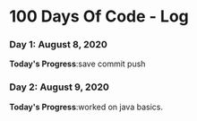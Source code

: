 # 100 Days Of Code - Log

### Day 1: August 8, 2020

**Today's Progress**:save commit push
### Day 2: August 9, 2020

**Today's Progress**:worked on java basics.

